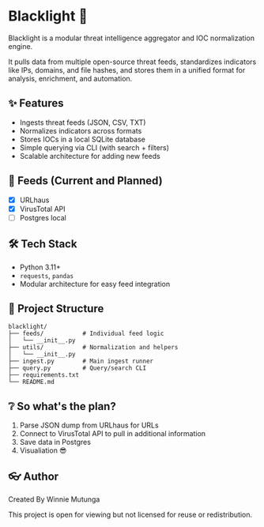 # Blacklight 🔦

Blacklight is a modular threat intelligence aggregator and IOC normalization engine.

It pulls data from multiple open-source threat feeds, standardizes indicators like IPs, domains, and file hashes, and stores them in a unified format for analysis, enrichment, and automation.

## ✨ Features
- Ingests threat feeds (JSON, CSV, TXT)
- Normalizes indicators across formats
- Stores IOCs in a local SQLite database
- Simple querying via CLI (with search + filters)
- Scalable architecture for adding new feeds

## 🍿 Feeds (Current and Planned)
- [X] URLhaus
- [X] VirusTotal API
- [ ] Postgres local

## 🛠 Tech Stack
- Python 3.11+
- `requests`, `pandas`
- Modular architecture for easy feed integration

## 📂 Project Structure
```
blacklight/
├── feeds/           # Individual feed logic
│   └── __init__.py
├── utils/           # Normalization and helpers
│   └── __init__.py
├── ingest.py        # Main ingest runner
├── query.py         # Query/search CLI
├── requirements.txt
└── README.md
```

## ❔ So what's the plan?
1. Parse JSON dump from URLhaus for URLs 
2. Connect to VirusTotal API to pull in additional information
3. Save data in Postgres
4. Visualiation 😎

## 👓 Author
Created By Winnie Mutunga

This project is open for viewing but not licensed for reuse or redistribution.
